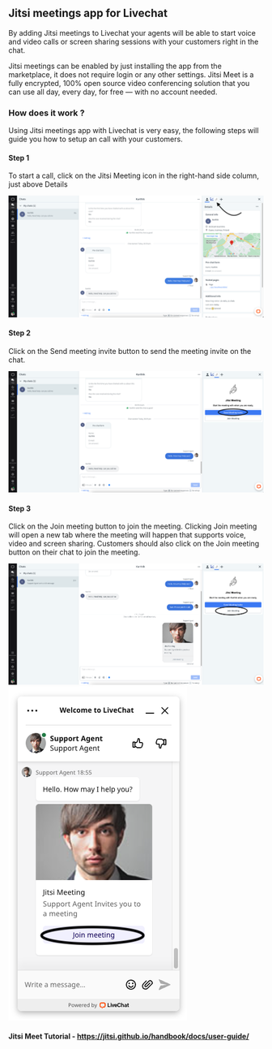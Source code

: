 ## Jitsi meetings app for Livechat

By adding Jitsi meetings to Livechat your agents will be able to start voice and video calls or screen sharing sessions with your customers right in the chat.

Jitsi meetings can be enabled by just installing the app from the marketplace, it does not require login or any other settings. 
Jitsi Meet is a fully encrypted, 100% open source video conferencing solution that you can use all day, every day, for free — with no account needed.

### How does it work ?
Using Jitsi meetings app with Livechat is very easy, the following steps will guide you how to setup an call with your customers. 

#### Step 1
To start a call, click on the Jitsi Meeting icon in the right-hand side column, just above Details

![image1](/assets/jitsi_lc_1.png)

#### Step 2
Click on the Send meeting invite button to send the meeting invite on the chat. 

![image2](/assets/jitsi_lc_2.png)

#### Step 3
Click on the Join meeting button to join the meeting. Clicking Join meeting will open a new tab where the meeting will happen that supports voice, video and screen sharing.
Customers should also click on the Join meeting button on their chat to join the meeting. 

![image3](/assets/jitsi_lc_3.png)
![image4](/assets/jitsi_lc_4.png)


#### Jitsi Meet Tutorial - https://jitsi.github.io/handbook/docs/user-guide/
